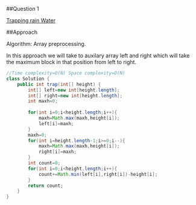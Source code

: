 ##Question 1


[Trapping rain Water](https://leetcode.com/problems/trapping-rain-water/)


##Approach

Algorithm: Array preprocessing.


In this approach we will take to auxilary array left and right which will take the maximum block in that position from left to right.

```java
//Time complexity=O(N) Space complexity=O(N)
class Solution {
    public int trap(int[] height) {
        int[] left=new int[height.length];
        int[] right=new int[height.length];
        int maxh=0;
        
        for(int i=0;i<height.length;i++){
            maxh=Math.max(maxh,height[i]);
            left[i]=maxh;
        }
        maxh=0;
        for(int i=height.length-1;i>=0;i--){
            maxh=Math.max(maxh,height[i]);
            right[i]=maxh;
        }
        int count=0;
        for(int i=0;i<height.length;i++){
            count+=Math.min(left[i],right[i])-height[i];
        }
        return count;
    }
}
```
